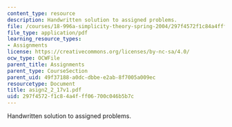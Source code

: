 ```yaml
---
content_type: resource
description: Handwritten solution to assigned problems.
file: /courses/18-996a-simplicity-theory-spring-2004/297f4572f1c84a4fff06700c046b5b7c_asign2_2_17v1.pdf
file_type: application/pdf
learning_resource_types:
- Assignments
license: https://creativecommons.org/licenses/by-nc-sa/4.0/
ocw_type: OCWFile
parent_title: Assignments
parent_type: CourseSection
parent_uid: 49f37188-a0dc-dbbe-e2ab-8f7005a009ec
resourcetype: Document
title: asign2_2_17v1.pdf
uid: 297f4572-f1c8-4a4f-ff06-700c046b5b7c
---
```

Handwritten solution to assigned problems.